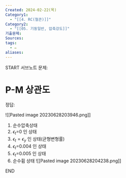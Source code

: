 ```yaml
---
Created: 2024-02-22(목)
Category1:
  - "[[4. RC(철콘)]]"
Category2:
  - "[[05. 기둥일반, 압축강도]]"
기출문제: 
Sources: 
tags:
  - ✏️
aliases:
---
```

START
서브노트
문제:  
# P-M 상관도 



정답: 

![[Pasted image 20230628203946.png]]
1. 순수압축상태
2. $\epsilon_t$=0 인 상태
3. $\epsilon_t=\epsilon_y$ 인 상태(균형변형률)
4. $\epsilon_t$=0.004 인 상태
5. $\epsilon_t$=0.005 인 상태
6. 순수휨 상태
![[Pasted image 20230628204238.png]]
<!--ID: 1687954201704-->
END

